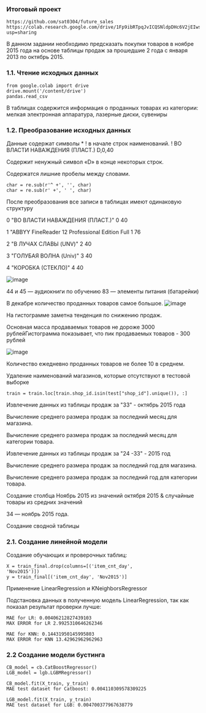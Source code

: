 ### Итоговый проект
```
https://github.com/sat0304/future_sales
https://colab.research.google.com/drive/1Fp9ibRTpqJvICQSNldpDHc6V2jEIwslS?usp=sharing
```
В данном задании необходимо предсказать
покупки товаров в ноябре 2015 года на основе
таблицы продаж за прошедшие 2 года с января
2013 по октябрь 2015.

### 1.1. Чтение исходных данных

```
from google.colab import drive
drive.mount('/content/drive')
pandas.read_csv
```
В таблицах содержится информация о
проданных товарах из категории: мелкая
электронная аппаратура, лазерные диски,
сувениры

### 1.2. Преобразование исходных данных

Данные содержат символы * ! в начале строк наименований.
! ВО ВЛАСТИ НАВАЖДЕНИЯ (ПЛАСТ.)
D,0,40

Содержит ненужный символ «D» в конце некоторых строк.

Содержатся лишние пробелы между словами.
```
char = re.sub(r'^ +', '', char)
char = re.sub(r' +', ' ', char)
```
После преобразования все записи в таблицах имеют одинаковую структуру

0 "ВО ВЛАСТИ НАВАЖДЕНИЯ (ПЛАСТ.)"
0 40

1 "ABBYY FineReader 12 Professional Edition Full
1 76

2 "В ЛУЧАХ СЛАВЫ (UNV)"
2 40

3 "ГОЛУБАЯ ВОЛНА (Univ)"
3 40

4 "КОРОБКА (СТЕКЛО)"
4 40


![image](https://user-images.githubusercontent.com/73336464/219937317-7dbb6813-5d3f-4c54-bf7b-b2242116621f.png)


44 и 45 — аудиокниги по обучению
83 — элементы питания (батарейки)

В декабре количество проданных товаров самое большое.
![image](https://user-images.githubusercontent.com/73336464/219937361-40ed9fd2-c2da-4976-9fc3-a328a3bd32dc.png)


На гистограмме заметна тенденция по снижению продаж.

Основная масса продаваемых товаров не дороже 3000 рублейГистограмма показывает, что пик продаваемых товаров - 300 рублей

![image](https://user-images.githubusercontent.com/73336464/219937463-c9f55e0a-7660-437b-97b5-6ca20a5a24f8.png)


Количество ежедневно проданных товаров не более 10 в среднем.

Удаление наименований магазинов, которые отсутствуют в тестовой
выборке
```
train = train.loc[train.shop_id.isin(test["shop_id"].unique()), :]
```
Извлечение данных из таблицы продаж за "33" - октябрь 2015 года

Вычисление среднего размера продаж за последний месяц для магазина.

Вычисление среднего размера продаж за последний месяц
для категории товара.

Извлечение данных из таблицы продаж за "24 -33" - 2015 год

Вычисление среднего размера продаж за последний год для магазина.

Вычисление среднего размера продаж за последний год
для категории товара.

Создание столбца Ноябрь 2015 из значений октября 2015
& случайные товары из средних значений

34 — ноябрь 2015 года.

Создание сводной таблицы

### 2.1. Создание линейной модели

Создание обучающих и проверочных таблиц:
```
X = train_final.drop(columns=[('item_cnt_day',
'Nov2015')])
y = train_final[('item_cnt_day', 'Nov2015')]
```
Применение
LinearRegression
и
KNeighborsRegressor

Подстановка данных в полученную модель
LinearRegression, так как показал результат
проверки лучше:
```
MAE for LR: 0.00406212827439103
MAX ERROR for LR 2.9925310646262346

MAE for KNN: 0.14431950145995803
MAX ERROR for KNN 13.42962962962963
```
### 2.2 Создание модели бустинга
```
CB_model = cb.CatBoostRegressor()
LGB_model = lgb.LGBMRegressor()

CB_model.fit(X_train, y_train)
MAE test dataset for Catboost: 0.004110309578309225

LGB_model.fit(X_train, y_train)
MAE test dataset for LGB: 0.004700377967638779
```
